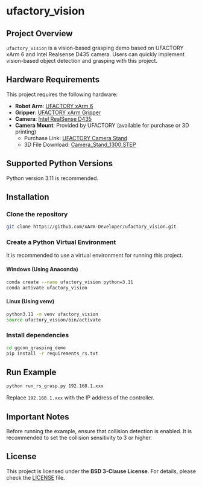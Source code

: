 # ufactory\_vision

## Project Overview

`ufactory_vision` is a vision-based grasping demo based on UFACTORY xArm 6 and Intel Realsense D435 camera. Users can quickly implement vision-based object detection and grasping with this project.

## Hardware Requirements

This project requires the following hardware:

- **Robot Arm**: [UFACTORY xArm 6](https://www.ufactory.cc/products/xarm)
- **Gripper**: [UFACTORY xArm Gripper](https://www.ufactory.cc/product-page/ufactory-xarm-gripper/)
- **Camera**: [Intel RealSense D435](https://www.intelrealsense.com/depth-camera-d435/)
- **Camera Mount**: Provided by UFACTORY (available for purchase or 3D printing)
  - Purchase Link: [UFACTORY Camera Stand](https://www.ufactory.cc/product-page/ufactory-xarm-camera-stand/)
  - 3D File Download: [Camera\_Stand\_1300.STEP](https://github.com/DanielWang123321/ufactory_vision/blob/main/resources/camera_stand_3d/Camera_Stand_1300.STEP) 

## Supported Python Versions

Python version 3.11 is recommended.

## Installation

### Clone the repository

```bash
git clone https://github.com/xArm-Developer/ufactory_vision.git
```

### Create a Python Virtual Environment

It is recommended to use a virtual environment for running this project.

#### **Windows (Using Anaconda)**

```bash
conda create --name ufactory_vision python=3.11
conda activate ufactory_vision
```

#### **Linux (Using venv)**

```bash
python3.11 -m venv ufactory_vision
source ufactory_vision/bin/activate
```

### Install dependencies

```bash
cd ggcnn_grasping_demo
pip install -r requirements_rs.txt
```

## Run Example

```bash
python run_rs_grasp.py 192.168.1.xxx
```

Replace `192.168.1.xxx` with the IP address of the controller.

## Important Notes

Before running the example, ensure that collision detection is enabled. It is recommended to set the collision sensitivity to 3 or higher.

## License

This project is licensed under the **BSD 3-Clause License**. For details, please check the [LICENSE](LICENSE) file.

